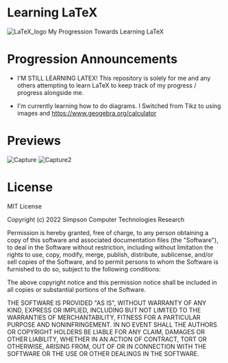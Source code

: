 # Learning LaTeX
![LaTeX_logo](https://user-images.githubusercontent.com/75189508/205197994-f6a28162-6a7c-4431-8ed4-dded53703d8a.svg)
My Progression Towards Learning LaTeX

# Progression Announcements
- I'M STILL LEARNING LATEX! This repository is solely for me and any others attempting to learn LaTeX to keep track of my progress / progress alongside me.

- I'm currently learning how to do diagrams. I Switched from Tikz to using images and https://www.geogebra.org/calculator

# Previews
![Capture](https://user-images.githubusercontent.com/75189508/205397804-a0577804-8543-4842-82cb-14e0b54908d9.JPG)
![Capture2](https://user-images.githubusercontent.com/75189508/205397807-396fb43e-3247-47e4-9aac-40466606c282.JPG)

# License
MIT License

Copyright (c) 2022 Simpson Computer Technologies Research

Permission is hereby granted, free of charge, to any person obtaining a copy
of this software and associated documentation files (the "Software"), to deal
in the Software without restriction, including without limitation the rights
to use, copy, modify, merge, publish, distribute, sublicense, and/or sell
copies of the Software, and to permit persons to whom the Software is
furnished to do so, subject to the following conditions:

The above copyright notice and this permission notice shall be included in all
copies or substantial portions of the Software.

THE SOFTWARE IS PROVIDED "AS IS", WITHOUT WARRANTY OF ANY KIND, EXPRESS OR
IMPLIED, INCLUDING BUT NOT LIMITED TO THE WARRANTIES OF MERCHANTABILITY,
FITNESS FOR A PARTICULAR PURPOSE AND NONINFRINGEMENT. IN NO EVENT SHALL THE
AUTHORS OR COPYRIGHT HOLDERS BE LIABLE FOR ANY CLAIM, DAMAGES OR OTHER
LIABILITY, WHETHER IN AN ACTION OF CONTRACT, TORT OR OTHERWISE, ARISING FROM,
OUT OF OR IN CONNECTION WITH THE SOFTWARE OR THE USE OR OTHER DEALINGS IN THE
SOFTWARE.
